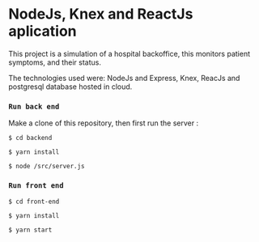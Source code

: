 
# NodeJs, Knex and ReactJs aplication 

This project is a simulation of a hospital backoffice, this monitors patient symptoms, and their status.

The technologies used were: NodeJs and Express, Knex, ReacJs and postgresql database hosted in cloud.

### `Run back end`

Make a clone of this repository, then first run the server :

```
$ cd backend

$ yarn install

$ node /src/server.js
```

### `Run front end`

```
$ cd front-end

$ yarn install

$ yarn start
```
